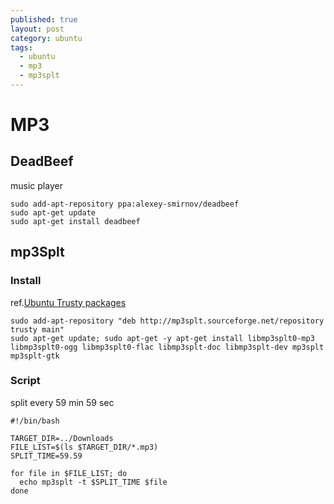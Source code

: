 ```yaml
---
published: true
layout: post
category: ubuntu
tags: 
  - ubuntu
  - mp3
  - mp3splt
---
```




# MP3

## DeadBeef
music player

    sudo add-apt-repository ppa:alexey-smirnov/deadbeef
    sudo apt-get update
    sudo apt-get install deadbeef

## mp3Splt

### Install
ref.[Ubuntu Trusty packages](http://mp3splt.sourceforge.net/mp3splt_page/debian_downloads.php?version=Trusty&ubuntu=true)

    sudo add-apt-repository "deb http://mp3splt.sourceforge.net/repository trusty main"
    sudo apt-get update; sudo apt-get -y apt-get install libmp3splt0-mp3 libmp3splt0-ogg libmp3splt0-flac libmp3splt-doc libmp3splt-dev mp3splt mp3splt-gtk

### Script

split every 59 min 59 sec

    #!/bin/bash
    
    TARGET_DIR=../Downloads
    FILE_LIST=$(ls $TARGET_DIR/*.mp3)
    SPLIT_TIME=59.59

    for file in $FILE_LIST; do
      echo mp3splt -t $SPLIT_TIME $file
    done
